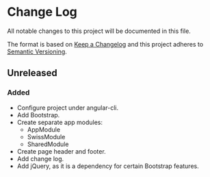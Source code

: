 # Change Log
All notable changes to this project will be documented in this file.

The format is based on [Keep a Changelog](http://keepachangelog.com/) 
and this project adheres to [Semantic Versioning](http://semver.org/).

## Unreleased
### Added
- Configure project under angular-cli.
- Add Bootstrap.
- Create separate app modules:
  + AppModule
  + SwissModule
  + SharedModule
- Create page header and footer.
- Add change log.
- Add jQuery, as it is a dependency for certain Bootstrap features.
